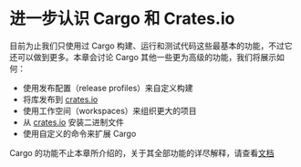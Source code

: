 # 进一步认识 Cargo 和 Crates.io

<!-- https://github.com/rust-lang/book/blob/main/src/ch14-00-more-about-cargo.md -->
<!-- commit 3a30e4c1fbe641afc066b3af9eb01dcdf5ed8b24 -->

目前为止我们只使用过 Cargo 构建、运行和测试代码这些最基本的功能，不过它还可以做到更多。本章会讨论 Cargo 其他一些更为高级的功能，我们将展示如何：

- 使用发布配置（release profiles）来自定义构建
- 将库发布到 [crates.io](https://crates.io)
- 使用工作空间（workspaces）来组织更大的项目
- 从 [crates.io](https://crates.io) 安装二进制文件
- 使用自定义的命令来扩展 Cargo

Cargo 的功能不止本章所介绍的，关于其全部功能的详尽解释，请查看[文档](http://doc.rust-lang.org/cargo/)
